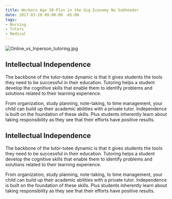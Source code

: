 ```yaml
---
title: Workers Age 50-Plus in the Gig Economy No Subheader
date: 2017-03-20 09:00:00 -05:00
tags:
- Nursing
- Tutors
- Medical
---
```


![Online_vs_Inperson_tutoring.jpg](/blog/uploads/Online_vs_Inperson_tutoring.jpg)

## Intellectual Independence

The backbone of the tutor-tutee dynamic is that it gives students the tools they need to be successful in their education. Tutoring helps a student develop the cognitive skills that enable them to identify problems and solutions related to their learning experience.

From organization, study planning, note-taking, to time management, your child can build up their academic abilities with a private tutor. Independence is built on the foundation of these skills. Plus students inherently learn about taking responsibility as they see that their efforts have positive results.

## Intellectual Independence

The backbone of the tutor-tutee dynamic is that it gives students the tools they need to be successful in their education. Tutoring helps a student develop the cognitive skills that enable them to identify problems and solutions related to their learning experience.

From organization, study planning, note-taking, to time management, your child can build up their academic abilities with a private tutor. Independence is built on the foundation of these skills. Plus students inherently learn about taking responsibility as they see that their efforts have positive results.